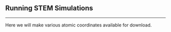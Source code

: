 ## Running STEM Simulations
---




Here we will make various atomic coordinates available for download.

